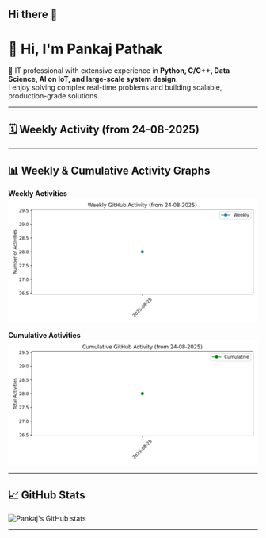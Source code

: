 ## Hi there 👋

<!--
**ppankaj321/ppankaj321** is a ✨ _special_ ✨ repository because its `README.md` (this file) appears on your GitHub profile.

Here are some ideas to get you started:

- 🔭 I’m currently working on ...
- 🌱 I’m currently learning ...
- 👯 I’m looking to collaborate on ...
- 🤔 I’m looking for help with ...
- 💬 Ask me about ...
- 📫 How to reach me: ...
- 😄 Pronouns: ...
- ⚡ Fun fact: ...
-->

# 👋 Hi, I'm Pankaj Pathak

🚀 IT professional with extensive experience in **Python, C/C++, Data Science, AI on IoT, and large-scale system design**.  
I enjoy solving complex real-time problems and building scalable, production-grade solutions.

---

## 🗓 Weekly Activity (from 24-08-2025)

<!--START_SECTION:weekly_activity-->
<!-- This section will be auto-filled with week-wise activity -->
<!--END_SECTION:weekly_activity-->

---

## 📊 Weekly & Cumulative Activity Graphs

**Weekly Activities**
![Weekly Activity Graph](./weekly_activity_graph.svg)

**Cumulative Activities**
![Cumulative Activity Graph](./cumulative_activity_graph.svg)

---

## 📈 GitHub Stats

![Pankaj's GitHub stats](https://github-readme-stats.vercel.app/api?username=ppankaj321&show_icons=true&count_private=true&include_all_commits=true)

---

